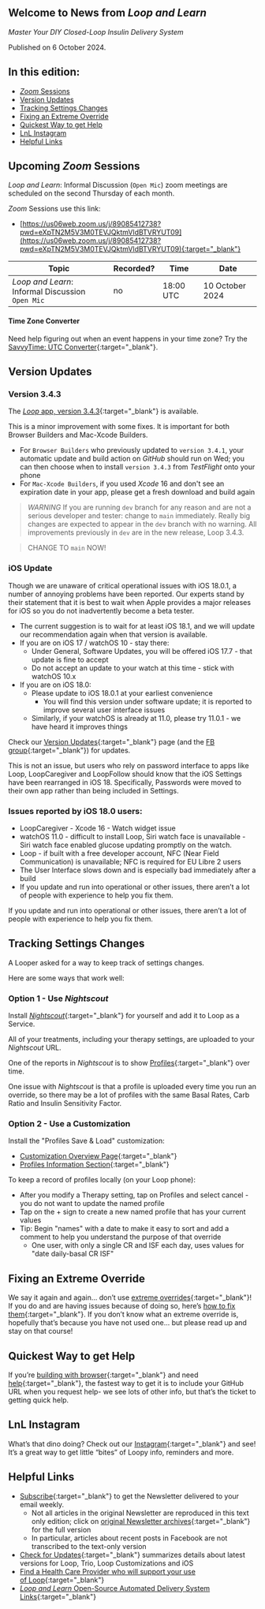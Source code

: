 ## Welcome to News from&nbsp;_<span translate="no">Loop and Learn</span>_

_Master Your DIY Closed-Loop Insulin Delivery System_

Published on 6 October 2024.

## In this edition:

* [*Zoom* Sessions](#upcoming-zoom-sessions)
* [Version Updates](#version-updates)
* [Tracking Settings Changes](#tracking-settings-changes)
* [Fixing an Extreme Override](#fixing-an-extreme-override)
* [Quickest Way to get Help](#quickest-way-to-get-help)
* [LnL Instagram](#lnl-instagram)
* [Helpful Links](#helpful-links)

## Upcoming *Zoom* Sessions

_<span translate="no">Loop and Learn</span>_: Informal Discussion (`Open Mic`) zoom meetings are scheduled on the second Thursday of each month.

*Zoom* Sessions use this link:

* [https://us06web.zoom.us/j/89085412738?pwd=eXpTN2M5V3M0TEVJQktmVldBTVRYUT09](https://us06web.zoom.us/j/89085412738?pwd=eXpTN2M5V3M0TEVJQktmVldBTVRYUT09){:target="_blank"}

| Topic | Recorded? | Time | Date |
| - | - | - | - |
| _<span translate="no">Loop and Learn</span>_: Informal Discussion<br>`Open Mic` | no | 18:00 UTC | 10 October 2024 |

#### Time Zone Converter

Need help figuring out when an event happens in your time zone? Try the [SavvyTime: UTC Converter](https://savvytime.com/converter/utc){:target="_blank"}.

## Version Updates

### Version 3.4.3

The [*Loop* app, version 3.4.3](https://loopkit.github.io/loopdocs/version/releases/#loop-v343){:target="_blank"} is available.

This is a minor improvement with some fixes. It is important for both Browser Builders and Mac-Xcode Builders. 

* For `Browser Builders` who previously updated to `version 3.4.1`, your automatic update and build action on *GitHub* should run on Wed; you can then choose when to install `version 3.4.3` from *TestFlight* onto your phone
* For `Mac-Xcode Builders`, if you used *Xcode* 16 and don't see an expiration date in your app, please get a fresh download and build again

> *WARNING* If you are running `dev` branch for any reason and are not a serious developer and tester: change to `main` immediately. Really big changes are expected to appear in the `dev` branch with no warning. All improvements previously in `dev` are in the new release, Loop 3.4.3.

> CHANGE TO `main` NOW!

### iOS Update

Though we are unaware of critical operational issues with iOS 18.0.1, a number of annoying problems have been reported. Our experts stand by their statement that it is best to wait when Apple provides a major releases for iOS so you do not inadvertently become a beta tester.

* The current suggestion is to wait for at least iOS 18.1, and we will update our recommendation again when that version is available.
* If you are on iOS 17 / watchOS 10 - stay there:
    * Under General, Software Updates, you will be offered iOS 17.7 - that update is fine to accept
    * Do not accept an update to your watch at this time - stick with watchOS 10.x
* If you are on iOS 18.0:
    * Please update to iOS 18.0.1 at your earliest convenience
        * You will find this version under software update; it is reported to improve several user interface issues
    * Similarly, if your watchOS is already at 11.0, please try 11.0.1 - we have heard it improves things

Check our [Version Updates](https://www.loopandlearn.org/version-updates/){:target="_blank"} page (and the [FB group](https://www.facebook.com/groups/LOOPandLEARN){:target="_blank"}) for updates.

This is not an issue, but users who rely on password interface to apps like Loop, LoopCaregiver and LoopFollow should know that the iOS Settings have been rearranged in iOS 18. Specifically, Passwords were moved to their own app rather than being included in Settings.

### Issues reported by iOS 18.0 users:

* LoopCaregiver - Xcode 16 - Watch widget issue
* watchOS 11.0 - difficult to install Loop, Siri watch face is unavailable - Siri watch face
enabled glucose updating promptly on the watch.
* Loop - if built with a free developer account, NFC (Near Field Communication) is unavailable; NFC is required for EU Libre 2 users
* The User Interface slows down and is especially bad immediately after a build
* If you update and run into operational or other issues, there aren’t a lot of people with experience to help you fix them. 

If you update and run into operational or other issues, there aren’t a lot of people with experience to help you fix them.

## Tracking Settings Changes

A Looper asked for a way to keep track of settings changes.

Here are some ways that work well: 

### Option 1 - Use *Nightscout*

Install [*Nightscout*](https://nightscout.github.io/){:target="_blank"} for yourself and add it to Loop as a Service.

All of your treatments, including your therapy settings, are uploaded to your *Nightscout* URL.

One of the reports in *Nightscout* is to show [Profiles](https://nightscout.github.io/nightscout/reports/#profiles){:target="_blank"} over time.

One issue with *Nightscout* is that a profile is uploaded every time you run an override, so there may be a lot of profiles with the same Basal Rates, Carb Ratio and Insulin Sensitivity Factor.

### Option 2 - Use a Customization

Install the "Profiles Save & Load" customization:

* [Customization Overview Page](https://www.loopandlearn.org/custom-code/){:target="_blank"}
* [Profiles Information Section](https://www.loopandlearn.org/loop-features-in-development/#profiles){:target="_blank"}

To keep a record of profiles locally (on your Loop phone):

* After you modify a Therapy setting, tap on Profiles and select cancel - you do not want to update the named profile
* Tap on the + sign to create a new named profile that has your current values
* Tip: Begin "names" with a date to make it easy to sort and add a comment to help you understand the purpose of that override
    * One user, with only a single CR and ISF each day, uses values for "date daily-basal CR ISF"

## Fixing an Extreme Override

We say it again and again... don’t use [extreme overrides](https://loopkit.github.io/loopdocs/operation/features/overrides/#avoid-extreme-insulin-needs-setting){:target="_blank"}! If you do and are having issues because of doing so, here’s [how to fix them](https://www.loopandlearn.org/override/#extreme-override-fix){:target="_blank"}. If you don’t know what an extreme override is, hopefully that’s because you have not used one... but please read up and stay on that course!  

## Quickest Way to get Help

If you’re [building with browser](https://loopkit.github.io/loopdocs/browser/bb-overview/){:target="_blank"} and need [help](https://www.loopandlearn.org/buildhelp/#browser-build-help){:target="_blank"}, the fastest way to get it is to include your GitHub URL when you request help- we see lots of other info, but that’s the ticket to getting quick help.

## LnL Instagram

What’s that dino doing? Check out our [Instagram](https://www.instagram.com/loopandlearn/?igshid=YmMyMTA2M2Y%3D){:target="_blank"} and see! It’s a great way to get little “bites” of Loopy info, reminders and more.

## Helpful Links

* [Subscribe](https://www.loopandlearn.org/newsletter-signup/){:target="_blank"} to get the Newsletter delivered to your email weekly.
    * Not all articles in the original Newsletter are reproduced in this text only edition; click on [original Newsletter archives](https://www.loopandlearn.org/loop-and-learn-newsletter/){:target="_blank"} for the full version
    * In particular, articles about recent posts in Facebook are not transcribed to the text-only version
* [Check for Updates](https://www.loopandlearn.org/version-updates/){:target="_blank"} summarizes details about latest versions for Loop, Trio, Loop Customizations and iOS
* [Find a Health Care Provider who will support your use of&nbsp;<span translate="no">Loop</span>](https://www.loopandlearn.org/hcp-recommendations/){:target="_blank"}
* [_<span translate="no">Loop and Learn</span>_&nbsp;Open-Source Automated Delivery System Links](https://www.loopandlearn.org/resources/#os-aid){:target="_blank"}
